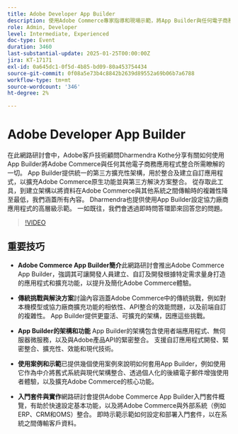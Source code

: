 ```yaml
---
title: Adobe Developer App Builder
description: 使用Adobe Commerce專家指導和現場示範，將App Builder與任何電子商務應用程式整合
role: Admin, Developer
level: Intermediate, Experienced
doc-type: Event
duration: 3460
last-substantial-update: 2025-01-25T00:00:00Z
jira: KT-17171
exl-id: 0a645dc1-0f5d-4b85-bd09-80a453754434
source-git-commit: 0f08a5e73b4c8842b2639d89552a69b06b7a6788
workflow-type: tm+mt
source-wordcount: '346'
ht-degree: 2%

---
```


# Adobe Developer App Builder

在此網路研討會中，Adobe客戶技術顧問Dharmendra Kothe分享有關如何使用App Builder將Adobe Commerce與任何其他電子商務應用程式整合所需瞭解的一切。 App Builder提供統一的第三方擴充性架構，用於整合及建立自訂應用程式，以擴充Adobe Commerce原生功能並與第三方解決方案整合。 從存取此工具，到建立架構以將資料在Adobe Commerce與其他系統之間傳輸時的複雜性降至最低，我們涵蓋所有內容。 Dharmendra也提供使用App Builder設定協力廠商應用程式的高層級示範。 一如既往，我們會透過即時問答環節來回答您的問題。

>[!VIDEO](https://video.tv.adobe.com/v/3443027/?learn=on&enablevpops)

## 重要技巧

* **Adobe Commerce App Builder簡介**&#x200B;此網路研討會推出Adobe Commerce App Builder，強調其可讓開發人員建立、自訂及開發根據特定需求量身打造的應用程式和擴充功能，以提升及簡化Adobe Commerce體驗。

* **傳統挑戰與解決方案**&#x200B;討論內容涵蓋Adobe Commerce中的傳統挑戰，例如對本機模型或協力廠商擴充功能的相依性、API整合的效能問題，以及前端自訂的複雜性。 App Builder提供更靈活、可擴充的架構，因應這些挑戰。

* **App Builder的架構和功能** App Builder的架構包含使用者端應用程式、無伺服器微服務，以及與Adobe產品API的緊密整合。 支援自訂應用程式開發、緊密整合、擴充性、效能和現代技術。

* **使用案例和示範**&#x200B;已提供幾個使用案例來說明如何套用App Builder，例如使用它作為中介將舊式系統與現代架構整合、透過個人化的後續電子郵件增強使用者體驗，以及擴充Adobe Commerce的核心功能。

* **入門套件與實作**&#x200B;網路研討會提供Adobe Commerce App Builder入門套件概覽，有助於快速設定基本功能，以及將Adobe Commerce與外部系統（例如ERP、CRM和OMS）整合。 即時示範示範如何設定和部署入門套件，以在系統之間傳輸客戶資料。
